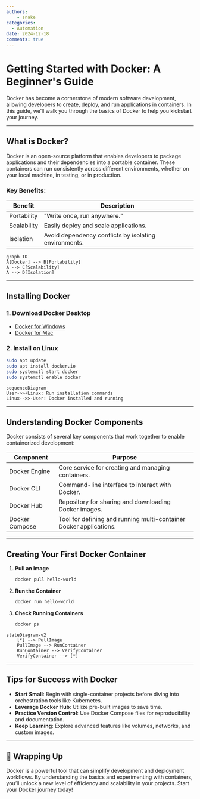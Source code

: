 ```yaml
---
authors: 
    - snake
categories:
  - Automation
date: 2024-12-18
comments: true
---
```


# Getting Started with Docker: A Beginner's Guide

Docker has become a cornerstone of modern software development, allowing developers to create, deploy, and run applications in containers. In this guide, we’ll walk you through the basics of Docker to help you kickstart your journey.

<!-- more -->

---

## What is Docker?

Docker is an open-source platform that enables developers to package applications and their dependencies into a portable container. These containers can run consistently across different environments, whether on your local machine, in testing, or in production.

### **Key Benefits**:

| **Benefit**     | **Description**                                                              |
|------------------|------------------------------------------------------------------------------|
| Portability      | "Write once, run anywhere."                                                 |
| Scalability      | Easily deploy and scale applications.                                       |
| Isolation        | Avoid dependency conflicts by isolating environments.                      |

```mermaid
graph TD
A[Docker] --> B[Portability]
A --> C[Scalability]
A --> D[Isolation]
```

---

## Installing Docker

### **1. Download Docker Desktop**

- [Docker for Windows](https://www.docker.com/products/docker-desktop)
- [Docker for Mac](https://www.docker.com/products/docker-desktop)

### **2. Install on Linux**

```bash
sudo apt update
sudo apt install docker.io
sudo systemctl start docker
sudo systemctl enable docker
```

```mermaid
sequenceDiagram
User->>+Linux: Run installation commands
Linux-->>-User: Docker installed and running
```

---

## Understanding Docker Components

Docker consists of several key components that work together to enable containerized development:

| **Component**      | **Purpose**                                                             |
|---------------------|-------------------------------------------------------------------------|
| Docker Engine      | Core service for creating and managing containers.                     |
| Docker CLI         | Command-line interface to interact with Docker.                        |
| Docker Hub         | Repository for sharing and downloading Docker images.                  |
| Docker Compose     | Tool for defining and running multi-container Docker applications.     |



---

## Creating Your First Docker Container

1. **Pull an Image**
   ```bash
   docker pull hello-world
   ```

2. **Run the Container**
   ```bash
   docker run hello-world
   ```

3. **Check Running Containers**
   ```bash
   docker ps
   ```

```mermaid
stateDiagram-v2
    [*] --> PullImage
    PullImage --> RunContainer
    RunContainer --> VerifyContainer
    VerifyContainer --> [*]
```

---

## Tips for Success with Docker

- **Start Small**: Begin with single-container projects before diving into orchestration tools like Kubernetes.
- **Leverage Docker Hub**: Utilize pre-built images to save time.
- **Practice Version Control**: Use Docker Compose files for reproducibility and documentation.
- **Keep Learning**: Explore advanced features like volumes, networks, and custom images.

---

## 🌟 Wrapping Up

Docker is a powerful tool that can simplify development and deployment workflows. By understanding the basics and experimenting with containers, you’ll unlock a new level of efficiency and scalability in your projects. Start your Docker journey today!


